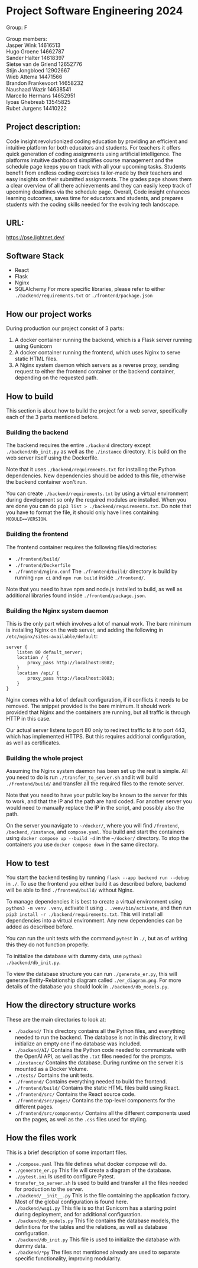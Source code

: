 # Project Software Engineering 2024
Group: F

Group members: <br />
    Jasper Wink          14616513 <br />
    Hugo Groene          14662787 <br />
    Sander Halter        14618397 <br />
    Sietse van de Griend 12652776 <br />
    Stijn Jongbloed      12902667 <br />
    Wieb Attema          14471566 <br />
    Brandon Frankevoort  14658232 <br />
    Naushaad Wazir       14638541 <br />
    Marcello Hermans     14652951 <br />
    Iyoas Ghebreab       13545825 <br />
    Rubet Jurgens        14410222

## Project description: <br />
Code insight revolutionized coding education by providing an efficient and intuitive platform for both educators and students. For teachers it offers quick generation of coding assignments using artificial intelligence. The platforms intuitive dashboard simplifies course management and the schedule page keeps you on track with all your upcoming tasks.
Students benefit from endless coding exercises tailor-made by their teachers and easy insights on their submitted assignments. The grades page shows them a clear overview of all there achievements and they can easily keep track of upcoming deadlines via the schedule page.
Overall, Code insight enhances learning outcomes, saves time for educators and students, and prepares students with the coding skills needed for the evolving tech landscape.

## URL: <br />
https://pse.lightnet.dev/

## Software Stack
- React
- Flask
- Nginx
- SQLAlchemy
For more specific libraries, please refer to either `./backend/requirements.txt` or `./frontend/package.json`

## How our project works
During production our project consist of 3 parts:
1. A docker container running the backend, which is a Flask server running using Gunicorn
2. A docker container running the frontend, which uses Nginx to serve static HTML files.
3. A Nginx system daemon which servers as a reverse proxy, sending request to either the frontend container or the backend container, depending on the requested path.


## How to build
This section is about how to build the project for a web server, specifically each of the 3 parts mentioned before.
### Building the backend
The backend requires the entire `./backend` directory except `./backend/db_init.py` as well as the `./instance` directory. It is build on the web server itself using the Dockerfile.

Note that it uses `./backend/requirements.txt` for installing the Python dependencies. New dependencies should be added to this file, otherwise the backend container won't run.

You can create `./backend/requirements.txt` by using a virtual environment during development so only the required modules are installed. When you are done you can do `pip3 list > ./backend/requirements.txt`. Do note that you have to format the file, it should only have lines containing `MODULE==VERSION`.

### Building the frontend
The frontend container requires the following files/directories:
- `./frontend/build/`
- `./frontend/Dockerfile`
- `./frontend/nginx.conf`
The `./frontend/build/` directory is build by running `npm ci` and `npm run build` inside `./frontend/`.

Note that you need to have npm and node.js installed to build, as well as additional libraries found inside `./frontend/package.json`.

### Building the Nginx system daemon
This is the only part which involves a lot of manual work. The bare minimum is installing Nginx on the web server, and adding the following in `/etc/nginx/sites-available/default`:
```
server {
    listen 80 default_server;
    location / {
        proxy_pass http://localhost:8082;
    }
    location /api/ {
        proxy_pass http://localhost:8083;
    }
}
```
Nginx comes with a lot of default configuration, if it conflicts it needs to be removed. The snippet provided is the bare minimum. It should work provided that Nginx and the containers are running, but all traffic is through HTTP in this case.

Our actual server listens to port 80 only to redirect traffic to it to port 443, which has implemented HTTPS. But this requires additional configuration, as well as certificates.

### Building the whole project
Assuming the Nginx system daemon has been set up the rest is simple. All you need to do is run `./transfer_to_server.sh` and it will build `./frontend/build/` and transfer all the required files to the remote server. 

Note that you need to have your public key be known to the server for this to work, and that the IP and the path are hard coded. For another server you would need to manually replace the IP in the script, and possibly also the path. 

On the server you navigate to `~/docker/`, where you will find `/frontend`, `/backend`, `/instance`, and `compose.yaml`. You build and start the containers using `docker compose up --build -d` in the `~/docker/` directory. To stop the containers you use `docker compose down` in the same directory.


## How to test
You start the backend testing by running `flask --app backend run --debug` in `./`. To use the frontend you either build it as described before, backend will be able to find `./frontend/build/` without Nginx.

To manage dependencies it is best to create a virtual environment using `python3 -m venv .venv`, activate it using `. .venv/bin/activate`, and then run `pip3 install -r ./backend/requirements.txt`. This will install all dependencies into a virtual environment. Any new dependencies can be added as described before.

You can run the unit tests with the command `pytest` in `./`, but as of writing this they do not function properly.

To initialize the database with dummy data, use `python3 ./backend/db_init.py`.

To view the database structure you can run `./generate_er.py`, this will generate Entity-Relationship diagram called `./er_diagram.png`. For more details of the database you should look in `./backend/db_models.py`.

## How the directory structure works
These are the main directories to look at:
- `./backend/` This directory contains all the Python files, and everything needed to run the backend. The database is not in this directory, it will initialize an empty one if no database was included.
- `./backend/AI/` Contains the Python code needed to communicate with the OpenAI API, as well as the `.txt` files needed for the prompts.
- `./instance/` Contains the database. During runtime on the server it is mounted as a Docker Volume.
- `./tests/` Contains the unit tests.
- `./frontend/` Contains everything needed to build the frontend.
- `./frontend/build/` Contains the static HTML files build using React.
- `./frontend/src/` Contains the React source code.
- `./frontend/src/pages/` Contains the top-level components for the different pages.
- `./frontend/src/components/` Contains all the different components used on the pages, as well as the `.css` files used for styling.


## How the files work
This is a brief description of some important files.
- `./compose.yaml` This file defines what docker compose will do.
- `./generate_er.py` This file will create a diagram of the database.
- `./pytest.ini` Is used to configure Pytest.
- `transfer_to_server.sh` Is used to build and transfer all the files needed for production to the server.
- `./backend/__init__.py` This is the file containing the application factory. Most of the global configuration is found here.
- `./backend/wsgi.py` This file is so that Gunicorn has a starting point during deployment, and for additional configuration.
- `./backend/db_models.py` This file contains the database models, the definitions for the tables and the relations, as well as database configuration.
- `./backend/db_init.py` This file is used to initialize the database with dummy data.
- `./backend/*py` The files not mentioned already are used to separate specific functionality, improving modularity.
